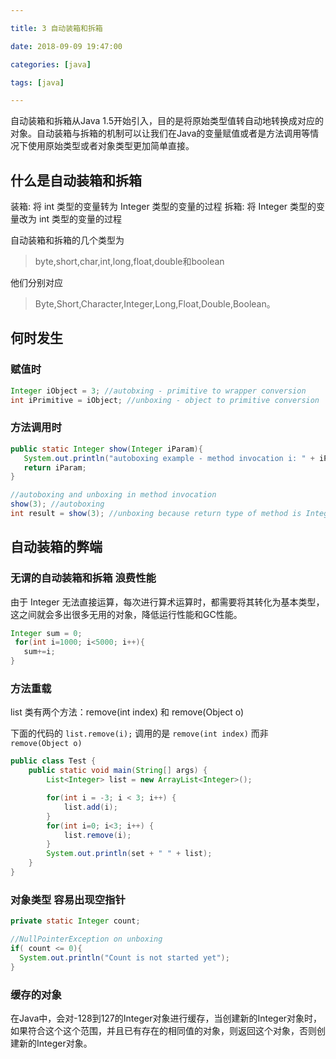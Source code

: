 ```yaml
---

title: 3 自动装箱和拆箱

date: 2018-09-09 19:47:00

categories: [java]

tags: [java]

---
```


自动装箱和拆箱从Java 1.5开始引入，目的是将原始类型值转自动地转换成对应的对象。自动装箱与拆箱的机制可以让我们在Java的变量赋值或者是方法调用等情况下使用原始类型或者对象类型更加简单直接。

<!--more-->


## 什么是自动装箱和拆箱

装箱: 将 int 类型的变量转为 Integer 类型的变量的过程
拆箱: 将 Integer 类型的变量改为 int 类型的变量的过程

自动装箱和拆箱的几个类型为

> byte,short,char,int,long,float,double和boolean

他们分别对应

> Byte,Short,Character,Integer,Long,Float,Double,Boolean。

## 何时发生

### 赋值时

```java
Integer iObject = 3; //autobxing - primitive to wrapper conversion
int iPrimitive = iObject; //unboxing - object to primitive conversion
```

### 方法调用时

```java
public static Integer show(Integer iParam){
   System.out.println("autoboxing example - method invocation i: " + iParam);
   return iParam;
}

//autoboxing and unboxing in method invocation
show(3); //autoboxing
int result = show(3); //unboxing because return type of method is Integer
```

## 自动装箱的弊端

### 无谓的自动装箱和拆箱 浪费性能

由于 Integer 无法直接运算，每次进行算术运算时，都需要将其转化为基本类型，这之间就会多出很多无用的对象，降低运行性能和GC性能。

```java
Integer sum = 0;
 for(int i=1000; i<5000; i++){
   sum+=i;
}
```


### 方法重载

list 类有两个方法：remove(int index) 和 remove(Object o)

下面的代码的 `list.remove(i);` 调用的是 `remove(int index)` 而非 `remove(Object o)`

```java
public class Test {
    public static void main(String[] args) {
        List<Integer> list = new ArrayList<Integer>();

        for(int i = -3; i < 3; i++) {
            list.add(i);
        }
        for(int i=0; i<3; i++) {
            list.remove(i);
        }
        System.out.println(set + " " + list);
    }
}
```

### 对象类型 容易出现空指针

```java
private static Integer count;

//NullPointerException on unboxing
if( count <= 0){
  System.out.println("Count is not started yet");
}
```


### 缓存的对象

在Java中，会对-128到127的Integer对象进行缓存，当创建新的Integer对象时，如果符合这个这个范围，并且已有存在的相同值的对象，则返回这个对象，否则创建新的Integer对象。